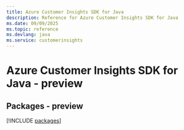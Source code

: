 ```yaml
---
title: Azure Customer Insights SDK for Java
description: Reference for Azure Customer Insights SDK for Java
ms.date: 09/09/2025
ms.topic: reference
ms.devlang: java
ms.service: customerinsights
---
```

# Azure Customer Insights SDK for Java - preview
## Packages - preview
[!INCLUDE [packages](customer-insights-index.md)]